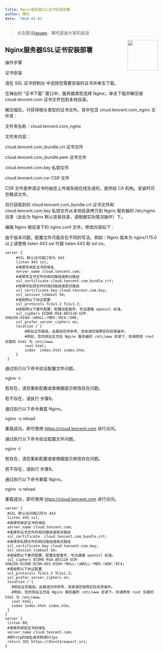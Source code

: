 ```yaml
---
title: Nginx服务器SSL证书安装部署
author: 哪吒
date: '2020-01-01'
---
```


> 点击勘误[issues](https://github.com/webVueBlog/JavaPlusDoc/issues)，哪吒感谢大家的阅读

<img align="right" width="100" src="https://cdn.jsdelivr.net/gh/YunYouJun/yun/images/yun-alpha-compressed.png">

## Nginx服务器SSL证书安装部署


操作步骤

证书安装

请在 SSL 证书控制台 中选择您需要安装的证书并单击下载。

在弹出的 “证书下载” 窗口中，服务器类型选择 Nginx，单击下载并解压缩 cloud.tencent.com 证书文件包到本地目录。

解压缩后，可获得相关类型的证书文件。其中包含 cloud.tencent.com_nginx 文件夹：

文件夹名称：cloud.tencent.com_nginx

文件夹内容：

cloud.tencent.com_bundle.crt 证书文件

cloud.tencent.com_bundle.pem 证书文件

cloud.tencent.com.key 私钥文件

cloud.tencent.com.csr CSR 文件

CSR 文件是申请证书时由您上传或系统在线生成的，提供给 CA 机构。安装时可忽略该文件。

将已获取到的 cloud.tencent.com_bundle.crt 证书文件和 cloud.tencent.com.key 私钥文件从本地目录拷贝到 Nginx 服务器的  /etc/nginx 目录（此处为 Nginx 默认安装目录，请根据实际情况操作）下。

编辑 Nginx 根目录下的 nginx.conf 文件。修改内容如下：

由于版本问题，配置文件可能存在不同的写法。例如：Nginx 版本为 nginx/1.15.0 以上请使用 listen 443 ssl 代替 listen 443 和 ssl on。

	server {
		 #SSL 默认访问端口号为 443
		 listen 443 ssl; 
		 #请填写绑定证书的域名
		 server_name cloud.tencent.com; 
		 #请填写证书文件的相对路径或绝对路径
		 ssl_certificate cloud.tencent.com_bundle.crt; 
		 #请填写私钥文件的相对路径或绝对路径
		 ssl_certificate_key cloud.tencent.com.key; 
		 ssl_session_timeout 5m;
		 #请按照以下协议配置
		 ssl_protocols TLSv1.2 TLSv1.3; 
		 #请按照以下套件配置，配置加密套件，写法遵循 openssl 标准。
		 ssl_ciphers ECDHE-RSA-AES128-GCM-SHA256:HIGH:!aNULL:!MD5:!RC4:!DHE; 
		 ssl_prefer_server_ciphers on;
		 location / {
			 #网站主页路径。此路径仅供参考，具体请您按照实际目录操作。
			 #例如，您的网站主页在 Nginx 服务器的 /etc/www 目录下，则请修改 root 后面的 html 为 /etc/www。
			 root html; 
			 index  index.html index.htm;
		 }
	 }

通过执行以下命令验证配置文件问题。

nginx -t

若存在，请您重新配置或者根据提示修改存在问题。

若不存在，请执行 步骤8。

﻿通过执行以下命令重载 Nginx。

nginx -s reload

重载成功，即可使用 https://cloud.tencent.com 进行访问。

通过执行以下命令验证配置文件问题。

nginx -t

若存在，请您重新配置或者根据提示修改存在问题。

若不存在，请执行 步骤8。

﻿通过执行以下命令重载 Nginx。

nginx -s reload

重载成功，即可使用 https://cloud.tencent.com 进行访问。


	server {
	 #SSL 默认访问端口号为 443
	 listen 443 ssl;
	 #请填写绑定证书的域名
	 server_name cloud.tencent.com; 
	 #请填写证书文件的相对路径或绝对路径
	 ssl_certificate  cloud.tencent.com_bundle.crt; 
	 #请填写私钥文件的相对路径或绝对路径
	 ssl_certificate_key cloud.tencent.com.key; 
	 ssl_session_timeout 5m;
	 #请按照以下套件配置，配置加密套件，写法遵循 openssl 标准。
	 ssl_ciphers ECDHE-RSA-AES128-GCM-SHA256:ECDHE:ECDH:AES:HIGH:!NULL:!aNULL:!MD5:!ADH:!RC4;
	 #请按照以下协议配置
	 ssl_protocols TLSv1.2 TLSv1.3;
	 ssl_prefer_server_ciphers on;
	 location / {
	   #网站主页路径。此路径仅供参考，具体请您按照实际目录操作。 
	   #例如，您的网站主页在 Nginx 服务器的 /etc/www 目录下，则请修改 root 后面的 html 为 /etc/www。
	   root html;
	   index index.html index.htm;
	 }
	}
	server {
	 listen 80;
	 #请填写绑定证书的域名
	 server_name cloud.tencent.com; 
	 #把http的域名请求转成https
	 return 301 https://$host$request_uri; 
	}


